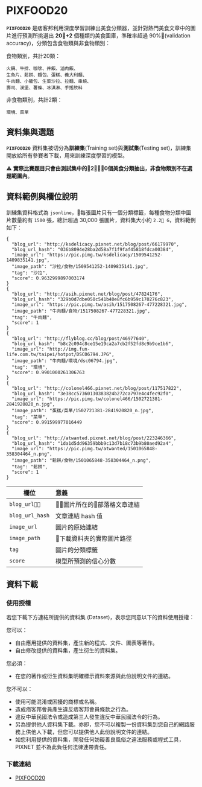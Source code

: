 # PIXFOOD20

**`PIXFOOD20`** 是痞客邦利用深度學習訓練出美食分類器，並針對熱門美食文章中的圖片進行預測所挑選出 **20+2** 個種類的美食圖庫，準確率超過 90%(validation accuracy)，分類包含食物類與非食物類別：

食物類別，共計20類：
```
火鍋、牛排、咖啡、丼飯、滷肉飯、
生魚片、鬆餅、麵包、蛋糕、義大利麵、
牛肉麵、小籠包、生菜沙拉、拉麵、串燒、
壽司、漢堡、薯條、冰淇淋、手搖飲料
```

非食物類別，共計2類：
```
環境、菜單
```

## 資料集與選題

**`PIXFOOD20`** 資料集被切分為**訓練集**(Training set)與**測試集**(Testing set)，訓練集開放給所有參賽者下載，用來訓練深度學習的模型。

⚠️ **實際比賽題目只會由測試集中的20個美食分類抽出，非食物類別不在選題範圍內**。

## 資料範例與欄位說明

訓練集資料格式為 `jsonline`，每張圖片只有一個分類標籤，每種食物分類中圖片數量約有 `1500` 張，總計超過 30,000 張圖片，資料集大小約 `2.2 G`，資料範例如下：

```
{
  "blog_url": "http://ksdelicacy.pixnet.net/blog/post/66179970",
  "blog_url_hash": "036b8094e28ba2d58a7f1f9faf45818fdca00384",
  "image_url": "https://pic.pimg.tw/ksdelicacy/1509541252-1409835141.jpg",
  "image_path": "沙拉/食物/1509541252-1409835141.jpg",
  "tag": "沙拉",
  "score": 0.9632999897003174
}
{
  "blog_url": "http://asih.pixnet.net/blog/post/47824176",
  "blog_url_hash": "329b0d7dbe050c541b40e8fc6b959c170276c823",
  "image_url": "https://pic.pimg.tw/asih/1517508267-477228321.jpg",
  "image_path": "牛肉麵/食物/1517508267-477228321.jpg",
  "tag": "牛肉麵",
  "score": 1
}
{
  "blog_url": "http://flyblog.cc/blog/post/46977640",
  "blog_url_hash": "b8c2c094c8ce15e19ca2a7cb2f52fd8c9b9ce1b6",
  "image_url": "http://img.fun-life.com.tw/taipei/hotpot/DSC06794.JPG",
  "image_path": "牛肉麵/環境/dsc06794.jpg",
  "tag": "環境",
  "score": 0.9901000261306763
}
{
  "blog_url": "http://colonel466.pixnet.net/blog/post/117517822",
  "blog_url_hash": "3e38cc57360130383824b272ca797e4c4fec92f0",
  "image_url": "https://pic.pimg.tw/colonel466/1502721381-2841920820_n.jpg",
  "image_path": "蛋糕/菜單/1502721381-2841920820_n.jpg",
  "tag": "菜單",
  "score": 0.991599977016449
}
{
  "blog_url": "http://atwanted.pixnet.net/blog/post/223246366",
  "blog_url_hash": "1da1d5dd96359bbb9c13d7b18c73b9b80aed92a4",
  "image_url": "https://pic.pimg.tw/atwanted/1501065848-358304464_n.png",
  "image_path": "鬆餅/食物/1501065848-358304464_n.png",
  "tag": "鬆餅",
  "score": 1
}
```

欄位             |意義
----------------|:------------------
`blog_url`      | 圖片所在的部落格文章連結
`blog_url_hash` | 文章連結 hash 值
`image_url`     | 圖片的原始連結
`image_path`    | 下載資料夾的實際圖片路徑
`tag`           | 圖片的分類標籤
`score`         | 模型所預測的信心分數



## 資料下載

### 使用授權
若您下載下方連結所提供的資料集 (Dataset)，表示您同意以下的資料使用授權：

您可以：
* 自由應用提供的資料集，產生新的程式、文件、圖表等著作。
* 自由修改提供的資料集，產生衍生的資料集。

您必須：
* 在您的著作或衍生資料集明確標示資料來源與此份說明文件的連結。

您不可以：
* 使用可能混淆或困擾的商標或名稱。
* 造成痞客邦會員產生違反痞客邦會員條款之行為。
* 違反中華民國法令或造成第三人發生違反中華民國法令的行為。
* 另為提供他人資料集下載。亦即，您不可以複製一份資料集到您自己的網路服務上供他人下載，但您可以提供他人此份說明文件的連結。
* 如您利用提供的資料集，開發任何妨礙善良風俗之違法服務或程式工具，PIXNET 並不為此負任何法律連帶責任。

### 下載連結

* [PIXFOOD20](https://storage.googleapis.com/2017-hackathon-data-download/2018-pixnet-hackathon/pixfood20.tar.gz)